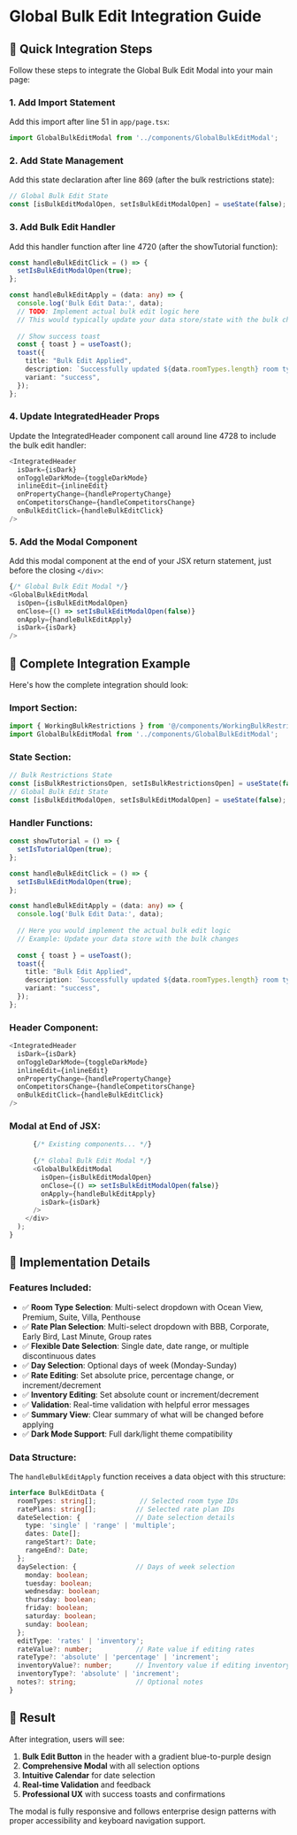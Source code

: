 # Global Bulk Edit Integration Guide

## 🚀 Quick Integration Steps

Follow these steps to integrate the Global Bulk Edit Modal into your main page:

### 1. Add Import Statement
Add this import after line 51 in `app/page.tsx`:

```typescript
import GlobalBulkEditModal from '../components/GlobalBulkEditModal';
```

### 2. Add State Management
Add this state declaration after line 869 (after the bulk restrictions state):

```typescript
// Global Bulk Edit State
const [isBulkEditModalOpen, setIsBulkEditModalOpen] = useState(false);
```

### 3. Add Bulk Edit Handler
Add this handler function after line 4720 (after the showTutorial function):

```typescript
const handleBulkEditClick = () => {
  setIsBulkEditModalOpen(true);
};

const handleBulkEditApply = (data: any) => {
  console.log('Bulk Edit Data:', data);
  // TODO: Implement actual bulk edit logic here
  // This would typically update your data store/state with the bulk changes
  
  // Show success toast
  const { toast } = useToast();
  toast({
    title: "Bulk Edit Applied",
    description: `Successfully updated ${data.roomTypes.length} room types and ${data.ratePlans.length} rate plans across ${data.dateSelection.dates.length} dates.`,
    variant: "success",
  });
};
```

### 4. Update IntegratedHeader Props
Update the IntegratedHeader component call around line 4728 to include the bulk edit handler:

```typescript
<IntegratedHeader 
  isDark={isDark}
  onToggleDarkMode={toggleDarkMode}
  inlineEdit={inlineEdit}
  onPropertyChange={handlePropertyChange}
  onCompetitorsChange={handleCompetitorsChange}
  onBulkEditClick={handleBulkEditClick}
/>
```

### 5. Add the Modal Component
Add this modal component at the end of your JSX return statement, just before the closing `</div>`:

```typescript
{/* Global Bulk Edit Modal */}
<GlobalBulkEditModal
  isOpen={isBulkEditModalOpen}
  onClose={() => setIsBulkEditModalOpen(false)}
  onApply={handleBulkEditApply}
  isDark={isDark}
/>
```

## 🎯 Complete Integration Example

Here's how the complete integration should look:

### Import Section:
```typescript
import { WorkingBulkRestrictions } from '@/components/WorkingBulkRestrictions';
import GlobalBulkEditModal from '../components/GlobalBulkEditModal';
```

### State Section:
```typescript
// Bulk Restrictions State
const [isBulkRestrictionsOpen, setIsBulkRestrictionsOpen] = useState(false);
// Global Bulk Edit State
const [isBulkEditModalOpen, setIsBulkEditModalOpen] = useState(false);
```

### Handler Functions:
```typescript
const showTutorial = () => {
  setIsTutorialOpen(true);
};

const handleBulkEditClick = () => {
  setIsBulkEditModalOpen(true);
};

const handleBulkEditApply = (data: any) => {
  console.log('Bulk Edit Data:', data);
  
  // Here you would implement the actual bulk edit logic
  // Example: Update your data store with the bulk changes
  
  const { toast } = useToast();
  toast({
    title: "Bulk Edit Applied",
    description: `Successfully updated ${data.roomTypes.length} room types and ${data.ratePlans.length} rate plans across ${data.dateSelection.dates.length} dates.`,
    variant: "success",
  });
};
```

### Header Component:
```typescript
<IntegratedHeader 
  isDark={isDark}
  onToggleDarkMode={toggleDarkMode}
  inlineEdit={inlineEdit}
  onPropertyChange={handlePropertyChange}
  onCompetitorsChange={handleCompetitorsChange}
  onBulkEditClick={handleBulkEditClick}
/>
```

### Modal at End of JSX:
```typescript
      {/* Existing components... */}
      
      {/* Global Bulk Edit Modal */}
      <GlobalBulkEditModal
        isOpen={isBulkEditModalOpen}
        onClose={() => setIsBulkEditModalOpen(false)}
        onApply={handleBulkEditApply}
        isDark={isDark}
      />
    </div>
  );
}
```

## 🔧 Implementation Details

### Features Included:
- ✅ **Room Type Selection**: Multi-select dropdown with Ocean View, Premium, Suite, Villa, Penthouse
- ✅ **Rate Plan Selection**: Multi-select dropdown with BBB, Corporate, Early Bird, Last Minute, Group rates
- ✅ **Flexible Date Selection**: Single date, date range, or multiple discontinuous dates
- ✅ **Day Selection**: Optional days of week (Monday-Sunday)
- ✅ **Rate Editing**: Set absolute price, percentage change, or increment/decrement
- ✅ **Inventory Editing**: Set absolute count or increment/decrement
- ✅ **Validation**: Real-time validation with helpful error messages
- ✅ **Summary View**: Clear summary of what will be changed before applying
- ✅ **Dark Mode Support**: Full dark/light theme compatibility

### Data Structure:
The `handleBulkEditApply` function receives a data object with this structure:

```typescript
interface BulkEditData {
  roomTypes: string[];           // Selected room type IDs
  ratePlans: string[];          // Selected rate plan IDs
  dateSelection: {              // Date selection details
    type: 'single' | 'range' | 'multiple';
    dates: Date[];
    rangeStart?: Date;
    rangeEnd?: Date;
  };
  daySelection: {               // Days of week selection
    monday: boolean;
    tuesday: boolean;
    wednesday: boolean;
    thursday: boolean;
    friday: boolean;
    saturday: boolean;
    sunday: boolean;
  };
  editType: 'rates' | 'inventory';
  rateValue?: number;           // Rate value if editing rates
  rateType?: 'absolute' | 'percentage' | 'increment';
  inventoryValue?: number;      // Inventory value if editing inventory
  inventoryType?: 'absolute' | 'increment';
  notes?: string;               // Optional notes
}
```

## 🎉 Result

After integration, users will see:
1. **Bulk Edit Button** in the header with a gradient blue-to-purple design
2. **Comprehensive Modal** with all selection options
3. **Intuitive Calendar** for date selection
4. **Real-time Validation** and feedback
5. **Professional UX** with success toasts and confirmations

The modal is fully responsive and follows enterprise design patterns with proper accessibility and keyboard navigation support. 
